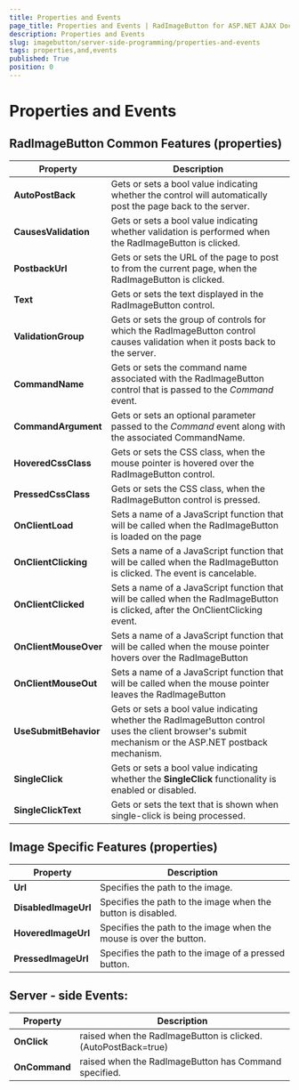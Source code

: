 ```yaml
---
title: Properties and Events
page_title: Properties and Events | RadImageButton for ASP.NET AJAX Documentation
description: Properties and Events
slug: imagebutton/server-side-programming/properties-and-events
tags: properties,and,events
published: True
position: 0
---
```


# Properties and Events

## RadImageButton Common Features (properties)

| Property | Description |
| ------ | ------ |
| **AutoPostBack** |Gets or sets a bool value indicating whether the control will automatically post the page back to the server.|
| **CausesValidation** |Gets or sets a bool value indicating whether validation is performed when the RadImageButton is clicked.|
| **PostbackUrl** |Gets or sets the URL of the page to post to from the current page, when the RadImageButton is clicked.|
| **Text** |Gets or sets the text displayed in the RadImageButton control.|
| **ValidationGroup** |Gets or sets the group of controls for which the RadImageButton control causes validation when it posts back to the server.|
| **CommandName** |Gets or sets the command name associated with the RadImageButton control that is passed to the *Command* event.|
| **CommandArgument** |Gets or sets an optional parameter passed to the *Command* event along with the associated CommandName.|
| **HoveredCssClass** |Gets or sets the CSS class, when the mouse pointer is hovered over the RadImageButton control.|
| **PressedCssClass** |Gets or sets the CSS class, when the RadImageButton control is pressed.|
| **OnClientLoad** |Sets a name of a JavaScript function that will be called when the RadImageButton is loaded on the page|
| **OnClientClicking** |Sets a name of a JavaScript function that will be called when the RadImageButton is clicked. The event is cancelable.|
| **OnClientClicked** |Sets a name of a JavaScript function that will be called when the RadImageButton is clicked, after the OnClientClicking event.|
| **OnClientMouseOver** |Sets a name of a JavaScript function that will be called when the mouse pointer hovers over the RadImageButton|
| **OnClientMouseOut** |Sets a name of a JavaScript function that will be called when the mouse pointer leaves the RadImageButton|
| **UseSubmitBehavior** |Gets or sets a bool value indicating whether the RadImageButton control uses the client browser's submit mechanism or the ASP.NET postback mechanism.|
| **SingleClick** |Gets or sets a bool value indicating whether the **SingleClick** functionality is enabled or disabled.|
| **SingleClickText** |Gets or sets the text that is shown when single-click is being processed.|

## Image Specific Features (properties)

| Property | Description |
| ------ | ------ |
| **Url** |Specifies the path to the image.|
| **DisabledImageUrl** |Specifies the path to the image when the button is disabled.|
| **HoveredImageUrl** |Specifies the path to the image when the mouse is over the button.|
| **PressedImageUrl** |Specifies the path to the image of a pressed button.|

## Server - side Events:

| Property | Description |
| ------ | ------ |
| **OnClick** |raised when the RadImageButton is clicked. (AutoPostBack=true)|
| **OnCommand** |raised when the RadImageButton has Command specified.|

